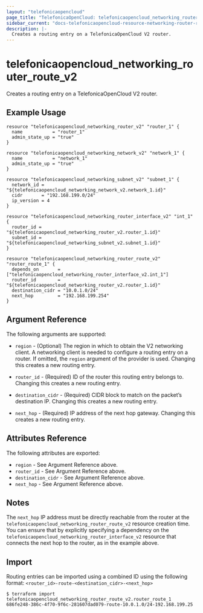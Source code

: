 ```yaml
---
layout: "telefonicaopencloud"
page_title: "TelefonicaOpenCloud: telefonicaopencloud_networking_router_route_v2"
sidebar_current: "docs-telefonicaopencloud-resource-networking-router-route-v2"
description: |-
  Creates a routing entry on a TelefonicaOpenCloud V2 router.
---
```


# telefonicaopencloud\_networking\_router_route_v2

Creates a routing entry on a TelefonicaOpenCloud V2 router.

## Example Usage

```hcl
resource "telefonicaopencloud_networking_router_v2" "router_1" {
  name           = "router_1"
  admin_state_up = "true"
}

resource "telefonicaopencloud_networking_network_v2" "network_1" {
  name           = "network_1"
  admin_state_up = "true"
}

resource "telefonicaopencloud_networking_subnet_v2" "subnet_1" {
  network_id = "${telefonicaopencloud_networking_network_v2.network_1.id}"
  cidr       = "192.168.199.0/24"
  ip_version = 4
}

resource "telefonicaopencloud_networking_router_interface_v2" "int_1" {
  router_id = "${telefonicaopencloud_networking_router_v2.router_1.id}"
  subnet_id = "${telefonicaopencloud_networking_subnet_v2.subnet_1.id}"
}

resource "telefonicaopencloud_networking_router_route_v2" "router_route_1" {
  depends_on       = ["telefonicaopencloud_networking_router_interface_v2.int_1"]
  router_id        = "${telefonicaopencloud_networking_router_v2.router_1.id}"
  destination_cidr = "10.0.1.0/24"
  next_hop         = "192.168.199.254"
}
```

## Argument Reference

The following arguments are supported:

* `region` - (Optional) The region in which to obtain the V2 networking client.
    A networking client is needed to configure a routing entry on a router. If omitted, the
    `region` argument of the provider is used. Changing this creates a new
    routing entry.

* `router_id` - (Required) ID of the router this routing entry belongs to. Changing
    this creates a new routing entry.

* `destination_cidr` - (Required) CIDR block to match on the packet’s destination IP. Changing
    this creates a new routing entry.

* `next_hop` - (Required) IP address of the next hop gateway.  Changing
    this creates a new routing entry.

## Attributes Reference

The following attributes are exported:

* `region` - See Argument Reference above.
* `router_id` - See Argument Reference above.
* `destination_cidr` - See Argument Reference above.
* `next_hop` - See Argument Reference above.

## Notes

The `next_hop` IP address must be directly reachable from the router at the ``telefonicaopencloud_networking_router_route_v2``
resource creation time.  You can ensure that by explicitly specifying a dependency on the ``telefonicaopencloud_networking_router_interface_v2``
resource that connects the next hop to the router, as in the example above.

## Import

Routing entries can be imported using a combined ID using the following format: ``<router_id>-route-<destination_cidr>-<next_hop>``

```
$ terraform import telefonicaopencloud_networking_router_route_v2.router_route_1 686fe248-386c-4f70-9f6c-281607dad079-route-10.0.1.0/24-192.168.199.25
```
